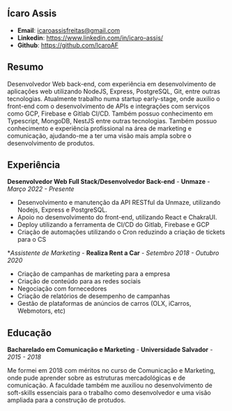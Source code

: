 ## Ícaro Assis

- **Email**: icaroassisfreitas@gmail.com
- **Linkedin**: https://www.linkedin.com/in/icaro-assis/
- **Github**: https://github.com/IcaroAF

## Resumo
Desenvolvedor Web back-end, com experiência em desenvolvimento de aplicações web utilizando NodeJS, Express, PostgreSQL, Git, entre outras tecnologias. Atualmente trabalho numa startup early-stage, onde auxilio o front-end com o desenvolvimento de APIs e integrações com serviços como GCP, Firebase e Gitlab CI/CD. Também possuo conhecimento em Typescript, MongoDB, NestJS entre outras tecnologias. Também possuo conhecimento e experiência profissional na área de marketing e comunicação, ajudando-me a ter uma visão mais ampla sobre o desenvolvimento de produtos.

## Experiência

**Desenvolvedor Web Full Stack/Desenvolvedor Back-end** - **Unmaze** - *Março 2022 - Presente*

- Desenvolvimento e manutenção da API RESTful da Unmaze, utilizando Nodejs, Express e PostgreSQL.
- Apoio no desenvolvimento do front-end, utilizando React e ChakraUI.
- Deploy utilizando a ferramenta de CI/CD do Gitlab, Firebase e GCP
- Criação de automações utilizando o Cron reduzindo a criação de tickets para o CS


**Assistente de Marketing* - **Realiza Rent a Car** - *Setembro 2018 - Outubro 2020*

- Criação de campanhas de marketing para a empresa
- Criação de conteúdo para as redes sociais
- Negociação com fornecedores
- Criação de relatórios de desempenho de campanhas
- Gestão de plataformas de anúncios de carros (OLX, iCarros, Webmotors, etc)
## Educação

**Bacharelado em Comunicação e Marketing** - **Universidade Salvador** - *2015 - 2018*

Me formei em 2018 com méritos no curso de Comunicação e Marketing, onde pude aprender sobre as estruturas mercadológicas e de comunicação. A faculdade também me auxiliou no desenvolvimento de soft-skills essenciais para o trabalho como desenvolvedor e uma visão ampliada para a construção de protudos.